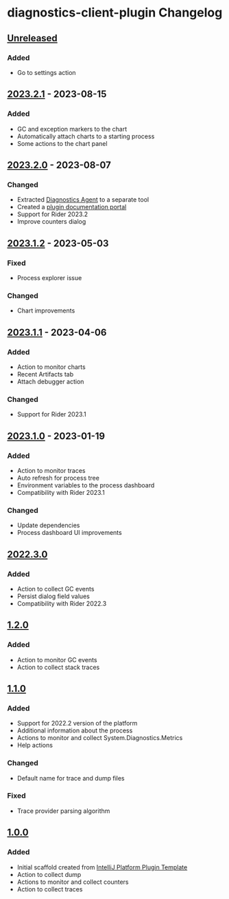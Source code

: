 <!-- Keep a Changelog guide -> https://keepachangelog.com -->

# diagnostics-client-plugin Changelog

## [Unreleased]

### Added
- Go to settings action

## [2023.2.1] - 2023-08-15

### Added
- GC and exception markers to the chart
- Automatically attach charts to a starting process 
- Some actions to the chart panel

## [2023.2.0] - 2023-08-07

### Changed
- Extracted [Diagnostics Agent](https://github.com/rafaelldi/diagnostics-agent) to a separate tool
- Created a [plugin documentation portal](https://rafaelldi.blog/diagnostics-client-plugin)
- Support for Rider 2023.2
- Improve counters dialog

## [2023.1.2] - 2023-05-03

### Fixed
- Process explorer issue

### Changed
- Chart improvements

## [2023.1.1] - 2023-04-06

### Added
- Action to monitor charts
- Recent Artifacts tab
- Attach debugger action

### Changed
- Support for Rider 2023.1

## [2023.1.0] - 2023-01-19

### Added
- Action to monitor traces
- Auto refresh for process tree
- Environment variables to the process dashboard
- Compatibility with Rider 2023.1

### Changed
- Update dependencies
- Process dashboard UI improvements

## [2022.3.0]

### Added
- Action to collect GC events
- Persist dialog field values
- Compatibility with Rider 2022.3

## [1.2.0]

### Added
- Action to monitor GC events
- Action to collect stack traces

## [1.1.0]

### Added
- Support for 2022.2 version of the platform
- Additional information about the process
- Actions to monitor and collect System.Diagnostics.Metrics
- Help actions

### Changed
- Default name for trace and dump files

### Fixed
- Trace provider parsing algorithm

## [1.0.0]

### Added
- Initial scaffold created from [IntelliJ Platform Plugin Template](https://github.com/JetBrains/intellij-platform-plugin-template)
- Action to collect dump
- Actions to monitor and collect counters
- Action to collect traces

[Unreleased]: https://github.com/rafaelldi/diagnostics-client-plugin/compare/v2023.2.1...HEAD
[2023.2.1]: https://github.com/rafaelldi/diagnostics-client-plugin/compare/v2023.2.0...v2023.2.1
[2023.2.0]: https://github.com/rafaelldi/diagnostics-client-plugin/compare/v2023.1.2...v2023.2.0
[2023.1.2]: https://github.com/rafaelldi/diagnostics-client-plugin/compare/v2023.1.1...v2023.1.2
[2023.1.1]: https://github.com/rafaelldi/diagnostics-client-plugin/compare/v2023.1.0...v2023.1.1
[2023.1.0]: https://github.com/rafaelldi/diagnostics-client-plugin/compare/v2022.3.0...v2023.1.0
[2022.3.0]: https://github.com/rafaelldi/diagnostics-client-plugin/compare/v1.2.0...v2022.3.0
[1.2.0]: https://github.com/rafaelldi/diagnostics-client-plugin/compare/v1.1.0...v1.2.0
[1.1.0]: https://github.com/rafaelldi/diagnostics-client-plugin/compare/v1.0.0...v1.1.0
[1.0.0]: https://github.com/rafaelldi/diagnostics-client-plugin/commits/v1.0.0
